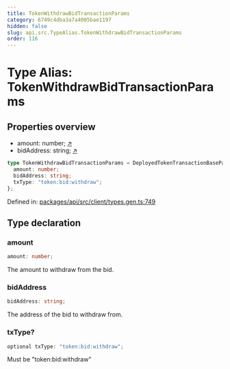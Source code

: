 ```yaml
---
title: TokenWithdrawBidTransactionParams
category: 6749c4dba3a7a4005bae1197
hidden: false
slug: api.src.TypeAlias.TokenWithdrawBidTransactionParams
order: 116
---
```


# Type Alias: TokenWithdrawBidTransactionParams

## Properties overview

- amount:  number; [↗](#amount)
- bidAddress:  string; [↗](#bidaddress)

```ts
type TokenWithdrawBidTransactionParams = DeployedTokenTransactionBaseParams & {
  amount: number;
  bidAddress: string;
  txType: "token:bid:withdraw";
};
```

Defined in: [packages/api/src/client/types.gen.ts:749](https://github.com/zkcloudworker/minatokens-lib/blob/main/packages/api/src/client/types.gen.ts#L749)

## Type declaration

### amount

```ts
amount: number;
```

The amount to withdraw from the bid.

### bidAddress

```ts
bidAddress: string;
```

The address of the bid to withdraw from.

### txType?

```ts
optional txType: "token:bid:withdraw";
```

Must be "token:bid:withdraw"
